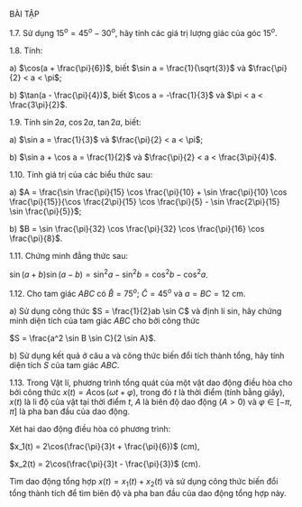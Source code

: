 BÀI TẬP

1.7. Sử dụng $15^o = 45^o - 30^o$, hãy tính các giá trị lượng giác của góc $15^o$.

1.8. Tính:

a) $\cos(a + \frac{\pi}{6})$, biết $\sin a = \frac{1}{\sqrt{3}}$ và $\frac{\pi}{2} < a < \pi$;

b) $\tan(a - \frac{\pi}{4})$, biết $\cos a = -\frac{1}{3}$ và $\pi < a < \frac{3\pi}{2}$.

1.9. Tính $\sin2a$, $\cos2a$, $\tan2a$, biết:

a) $\sin a = \frac{1}{3}$ và $\frac{\pi}{2} < a < \pi$;

b) $\sin a + \cos a = \frac{1}{2}$ và $\frac{\pi}{2} < a < \frac{3\pi}{4}$.

1.10. Tính giá trị của các biểu thức sau:

a) $A = \frac{\sin \frac{\pi}{15} \cos \frac{\pi}{10} + \sin \frac{\pi}{10} \cos \frac{\pi}{15}}{\cos \frac{2\pi}{15} \cos \frac{\pi}{5} - \sin \frac{2\pi}{15} \sin \frac{\pi}{5}}$;

b) $B = \sin \frac{\pi}{32} \cos \frac{\pi}{32} \cos \frac{\pi}{16} \cos \frac{\pi}{8}$.

1.11. Chứng minh đẳng thức sau:

$\sin(a + b) \sin(a - b) = \sin^2 a - \sin^2 b = \cos^2 b - \cos^2 a$.

1.12. Cho tam giác $ABC$ có $\hat{B} = 75^o$; $\hat{C} = 45^o$ và $a = BC = 12$ cm.

a) Sử dụng công thức $S = \frac{1}{2}ab \sin C$ và định lí sin, hãy chứng minh diện tích của tam giác $ABC$ cho bởi công thức

$S = \frac{a^2 \sin B \sin C}{2 \sin A}$.

b) Sử dụng kết quả ở câu a và công thức biến đổi tích thành tổng, hãy tính diện tích $S$ của tam giác $ABC$.

1.13. Trong Vật lí, phương trình tổng quát của một vật dao động điều hòa cho bởi công thức $x(t) = A\cos(\omega t + \varphi)$, trong đó $t$ là thời điểm (tính bằng giây), $x(t)$ là li độ của vật tại thời điểm $t$, $A$ là biên độ dao động $(A > 0)$ và $\varphi \in [-\pi,\pi]$ là pha ban đầu của dao động.

Xét hai dao động điều hòa có phương trình:

$x_1(t) = 2\cos(\frac{\pi}{3}t + \frac{\pi}{6})$ (cm),

$x_2(t) = 2\cos(\frac{\pi}{3}t - \frac{\pi}{3})$ (cm).

Tìm dao động tổng hợp $x(t) = x_1(t) + x_2(t)$ và sử dụng công thức biến đổi tổng thành tích để tìm biên độ và pha ban đầu của dao động tổng hợp này.